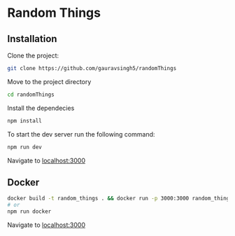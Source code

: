 # Random Things

## Installation

Clone the project:

```bash
git clone https://github.com/gauravsingh5/randomThings
```

Move to the project directory

```bash
cd randomThings
```

Install the dependecies

```bash
npm install
```

To start the dev server run the following command:

```bash
npm run dev
```

Navigate to [localhost:3000](http://localhost:3000)

## Docker

```bash
docker build -t random_things . && docker run -p 3000:3000 random_things
# or
npm run docker
```

Navigate to [localhost:3000](http://localhost:3000)
